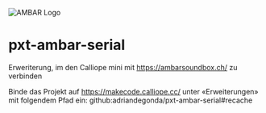 ![AMBAR Logo](https://i.imgur.com/i8zOtdw.png)

# pxt-ambar-serial
Erweriterung, im den Calliope mini mit https://ambarsoundbox.ch/ zu verbinden

Binde das Projekt auf https://makecode.calliope.cc/ unter «Erweiterungen» mit folgendem Pfad ein:
github:adriandegonda/pxt-ambar-serial#recache 




